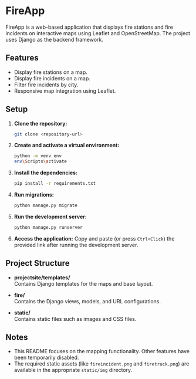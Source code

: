 # FireApp

FireApp is a web-based application that displays fire stations and fire incidents on interactive maps using Leaflet and OpenStreetMap. The project uses Django as the backend framework.

## Features

- Display fire stations on a map.
- Display fire incidents on a map.
- Filter fire incidents by city.
- Responsive map integration using Leaflet.

## Setup

1. **Clone the repository:**

   ```bash
   git clone <repository-url>
   ```

2. **Create and activate a virtual environment:**

   ```bash
   python -m venv env
   env\Scripts\activate
   ```

3. **Install the dependencies:**

   ```bash
   pip install -r requirements.txt
   ```

4. **Run migrations:**

   ```bash
   python manage.py migrate
   ```

5. **Run the development server:**

   ```bash
   python manage.py runserver
   ```

6. **Access the application:**
   Copy and paste (or press `Ctrl+Click`) the provided link after running the development server.

## Project Structure

- **projectsite/templates/**  
  Contains Django templates for the maps and base layout.
- **fire/**  
  Contains the Django views, models, and URL configurations.

- **static/**  
  Contains static files such as images and CSS files.

## Notes

- This README focuses on the mapping functionality. Other features have been temporarily disabled.
- The required static assets (like `fireincident.png` and `firetruck.png`) are available in the appropriate `static/img` directory.
